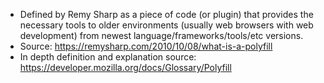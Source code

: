 - Defined by Remy Sharp as a piece of code (or plugin) that provides the necessary tools to older environments (usually web browsers with web development) from newest language/frameworks/tools/etc versions.
- Source: https://remysharp.com/2010/10/08/what-is-a-polyfill
- In depth definition and explanation source: https://developer.mozilla.org/docs/Glossary/Polyfill
  